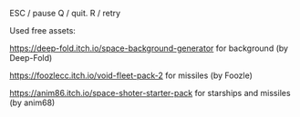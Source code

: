 ESC / pause
Q / quit.
R / retry


Used free assets: 

https://deep-fold.itch.io/space-background-generator for background (by Deep-Fold)

https://foozlecc.itch.io/void-fleet-pack-2 for missiles (by Foozle)

https://anim86.itch.io/space-shoter-starter-pack for starships and missiles (by anim68)
